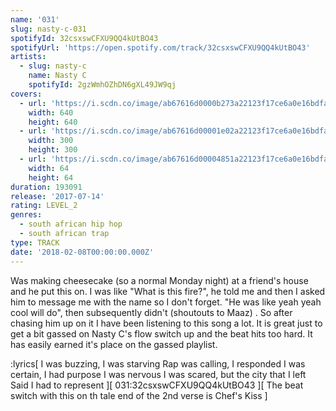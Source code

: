 ```yaml
---
name: '031'
slug: nasty-c-031
spotifyId: 32csxswCFXU9QQ4kUtBO43
spotifyUrl: 'https://open.spotify.com/track/32csxswCFXU9QQ4kUtBO43'
artists:
  - slug: nasty-c
    name: Nasty C
    spotifyId: 2gzWmhOZhDN6gXL49JW9qj
covers:
  - url: 'https://i.scdn.co/image/ab67616d0000b273a22123f17ce6a0e16bdfa841'
    width: 640
    height: 640
  - url: 'https://i.scdn.co/image/ab67616d00001e02a22123f17ce6a0e16bdfa841'
    width: 300
    height: 300
  - url: 'https://i.scdn.co/image/ab67616d00004851a22123f17ce6a0e16bdfa841'
    width: 64
    height: 64
duration: 193091
release: '2017-07-14'
rating: LEVEL_2
genres:
  - south african hip hop
  - south african trap
type: TRACK
date: '2018-02-08T00:00:00.000Z'
---
```

Was making cheesecake (so a normal Monday night) at a friend's house and he put this on.
I was like "What is this fire?", he told me and then I asked him to message me with the name
so I don't forget. "He was like yeah yeah cool will do", then subsequently didn't (shoutouts
to Maaz) . So after chasing him up on it I have been listening to this song a lot. It is great
just to get a bit gassed on Nasty C's flow switch up and the beat hits too hard. It has easily
earned it's place on the gassed playlist.

:lyrics[
  I was buzzing, I was starving
  Rap was calling, I responded
  I was certain, I had purpose
  I was nervous
  I was scared, but the city that I left
  Said I had to represent
][
  031:32csxswCFXU9QQ4kUtBO43
][
  The beat switch with this on th tale end of the 2nd verse is Chef's Kiss
]
